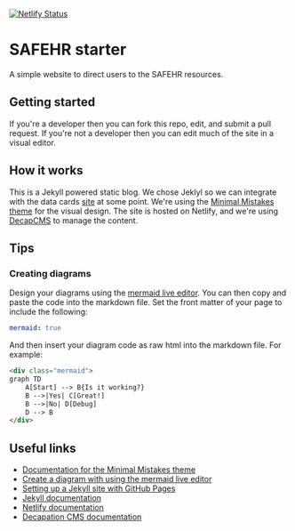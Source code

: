 [![Netlify Status](https://api.netlify.com/api/v1/badges/af9b2397-7510-4bbb-8cb6-ec2393f738ed/deploy-status)](https://app.netlify.com/sites/safehr-data/deploys)

# SAFEHR starter

A simple website to direct users to the SAFEHR resources.

## Getting started

If you're a developer then you can fork this repo, edit, and submit a pull request.
If you're not a developer then you can edit much of the site in a visual editor.

## How it works

This is a Jekyll powered static blog. We chose Jeklyl so we can integrate with the data cards [site](https://safehr-data.github.io/uclh-research-discovery/) at some point. We're using the [Minimal Mistakes theme](https://mmistakes.github.io/minimal-mistakes/) for the visual design. The site is hosted on Netlify, and we're using [DecapCMS](https://decapcms.org/) to manage the content.

## Tips

### Creating diagrams

Design your diagrams using the [mermaid live editor](https://mermaid.live/). You can then copy and paste the code into the markdown file. Set the front matter of your page to include the following:

```yaml
mermaid: true
```

And then insert your diagram code as raw html into the markdown file. For example:

```html
<div class="mermaid">
graph TD
    A[Start] --> B{Is it working?}
    B -->|Yes| C[Great!]
    B -->|No| D[Debug]
    D --> B
</div>
```

## Useful links

- [Documentation for the Minimal Mistakes theme](https://mmistakes.github.io/minimal-mistakes/docs/)
- [Create a diagram with using the mermaid live editor](https://mermaid.live/)
- [Setting up a Jekyll site with GitHub Pages](https://jekyllrb.com/docs/github-pages/)
- [Jekyll documentation](https://jekyllrb.com/docs/home/)
- [Netlify documentation](https://docs.netlify.com/)
- [Decapation CMS documentation](https://decapcms.org/docs/)
